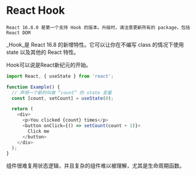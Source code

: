 # React Hook

```
React 16.8.0 是第一个支持 Hook 的版本。升级时，请注意更新所有的 package，包括 React DOM
```

_Hook_是 React 16.8 的新增特性。它可以让你在不编写 class 的情况下使用 state 以及其他的 React 特性。

Hook可以说是React新纪元的开始。

```js
import React, { useState } from 'react';

function Example() {
  // 声明一个新的叫做 “count” 的 state 变量
  const [count, setCount] = useState(0);

  return (
    <div>
      <p>You clicked {count} times</p>
      <button onClick={() => setCount(count + 1)}>
        Click me
      </button>
    </div>
  );
}
```

组件很难复用状态逻辑，并且复杂的组件难以被理解，尤其是生命周期函数。

